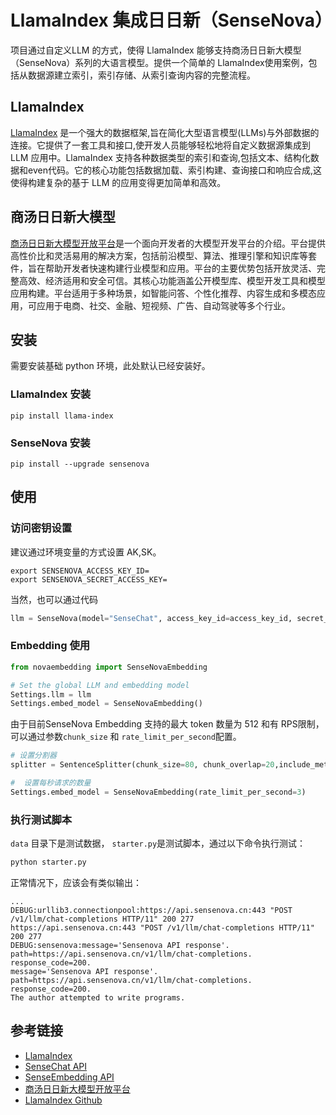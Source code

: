 # LlamaIndex 集成日日新（SenseNova）
项目通过自定义LLM 的方式，使得 LlamaIndex 能够支持商汤日日新大模型（SenseNova）系列的大语言模型。提供一个简单的 LlamaIndex使用案例，包括从数据源建立索引，索引存储、从索引查询内容的完整流程。
## LlamaIndex
[LlamaIndex](https://www.llamaindex.ai/) 是一个强大的数据框架,旨在简化大型语言模型(LLMs)与外部数据的连接。它提供了一套工具和接口,使开发人员能够轻松地将自定义数据源集成到 LLM 应用中。LlamaIndex 支持各种数据类型的索引和查询,包括文本、结构化数据和even代码。它的核心功能包括数据加载、索引构建、查询接口和响应合成,这使得构建复杂的基于 LLM 的应用变得更加简单和高效。

## 商汤日日新大模型
[商汤日日新大模型开放平台](https://platform.sensenova.cn/home)是一个面向开发者的大模型开发平台的介绍。平台提供高性价比和灵活易用的解决方案，包括前沿模型、算法、推理引擎和知识库等套件，旨在帮助开发者快速构建行业模型和应用。平台的主要优势包括开放灵活、完整高效、经济适用和安全可信。其核心功能涵盖公开模型库、模型开发工具和模型应用构建。平台适用于多种场景，如智能问答、个性化推荐、内容生成和多模态应用，可应用于电商、社交、金融、短视频、广告、自动驾驶等多个行业。

## 安装
需要安装基础 python 环境，此处默认已经安装好。
### LlamaIndex 安装
```shell
pip install llama-index
```

### SenseNova 安装
```shell
pip install --upgrade sensenova
```

## 使用
### 访问密钥设置
建议通过环境变量的方式设置 AK,SK。
```shell
export SENSENOVA_ACCESS_KEY_ID=
export SENSENOVA_SECRET_ACCESS_KEY=
```
当然，也可以通过代码
```python
llm = SenseNova(model="SenseChat", access_key_id=access_key_id, secret_access_key=secret_access_key)
```

### Embedding 使用
```python
from novaembedding import SenseNovaEmbedding

# Set the global LLM and embedding model
Settings.llm = llm
Settings.embed_model = SenseNovaEmbedding()
```
由于目前SenseNova Embedding 支持的最大 token 数量为 512 和有 RPS限制，可以通过参数`chunk_size` 和 `rate_limit_per_second`配置。
```python
# 设置分割器
splitter = SentenceSplitter(chunk_size=80, chunk_overlap=20,include_metadata=False)

#  设置每秒请求的数量
Settings.embed_model = SenseNovaEmbedding(rate_limit_per_second=3)
```
### 执行测试脚本
`data` 目录下是测试数据，  `starter.py`是测试脚本，通过以下命令执行测试：
```python
python starter.py
```
正常情况下，应该会有类似输出：
```text
...
DEBUG:urllib3.connectionpool:https://api.sensenova.cn:443 "POST /v1/llm/chat-completions HTTP/11" 200 277
https://api.sensenova.cn:443 "POST /v1/llm/chat-completions HTTP/11" 200 277
DEBUG:sensenova:message='Sensenova API response'. path=https://api.sensenova.cn/v1/llm/chat-completions. response_code=200.
message='Sensenova API response'. path=https://api.sensenova.cn/v1/llm/chat-completions. response_code=200.
The author attempted to write programs.
```

## 参考链接
- [LlamaIndex](https://www.llamaindex.ai/) 
- [SenseChat API](https://console.sensecore.cn/help/docs/model-as-a-service/nova/chat/ChatCompletions/ChatCompletion)
- [SenseEmbedding API](https://console.sensecore.cn/help/docs/model-as-a-service/nova/chat/Embeddings/Embedding)
- [商汤日日新大模型开放平台](https://platform.sensenova.cn/home)
- [LlamaIndex Github](https://github.com/run-llama/llama_index/tree/main)
